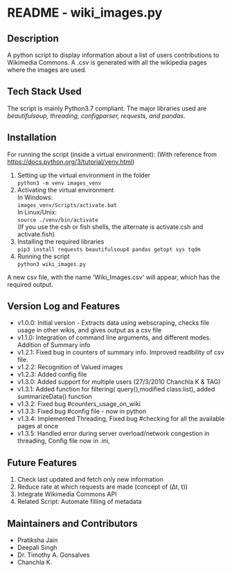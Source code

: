 # README - wiki_images.py

## Description
A python script to display information about a list of users contributions to Wikimedia Commons. A .csv is generated with all the wikipedia pages where the images are used.

## Tech Stack Used
The script is mainly Python3.7 compliant.
The major libraries used are *beautifulsoup, threading, configparser, requests, and pandas*.

## Installation
For running the script (inside a virtual environment):
(With reference from https://docs.python.org/3/tutorial/venv.html)
1. Setting up the virtual environment in the folder  
`python3 -m venv images_venv`  
2. Activating the virtual environment   
In Windows:  
`images_venv/Scripts/activate.bat`  
In Linux/Unix:  
`source ./venv/bin/activate`  
(If you use the csh or fish shells, the alternate is activate.csh and activate.fish)  
3. Installing the required libraries  
`pip3 install requests beautifulsoup4 pandas getopt sys tqdm`  
4. Running the script  
`python3 wiki_images.py`  

A new csv file, with the name 'Wiki_Images.csv' will appear, which has the required output.


## Version Log and Features
- v1.0.0: Initial version - Extracts data using webscraping, checks file usage in other wikis, and gives output as a csv file
- v1.1.0: Integration of command line arguments, and different modes. Addition of Summary info
- v1.2.1: Fixed bug in counters of summary info. Improved readbility of csv file. 
- v1.2.2: Recognition of Valued images
- v1.2.3: Added config file 
- v1.3.0: Added support for multiple users (27/3/2010 Chanchla K & TAG)
- v1.3.1: Added function for filtering( query(),modified class:list), added summarizeData() function
- v1.3.2: Fixed bug #counters_usage_on_wiki
- v1.3.3: Fixed bug #config file - now in python
- v1.3.4: Implemented Threading, Fixed bug #checking for all the available pages at once
- v1.3.5: Handled error during server overload/network congestion in threading, Config file now in .ini, 


## Future Features 
1. Check last updated and fetch only new information
2. Reduce rate at which requests are made (concept of (Δt, t))
3. Integrate Wikimedia Commons API
4. Related Script: Automate filling of metadata


## Maintainers and Contributors
- Pratiksha Jain
- Deepali Singh
- Dr. Timothy A. Gonsalves
- Chanchla K.